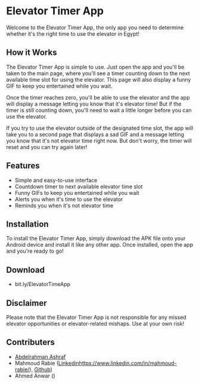 # Elevator Timer App
Welcome to the Elevator Timer App, the only app you need to determine whether it's the right time to use the elevator in Egypt!

## How it Works
The Elevator Timer App is simple to use. Just open the app and you'll be taken to the main page, where you'll see a timer counting down to the next available time slot for using the elevator. This page will also display a funny GIF to keep you entertained while you wait.

Once the timer reaches zero, you'll be able to use the elevator and the app will display a message letting you know that it's elevator time! But if the timer is still counting down, you'll need to wait a little longer before you can use the elevator.

If you try to use the elevator outside of the designated time slot, the app will take you to a second page that displays a sad GIF and a message letting you know that it's not elevator time right now. But don't worry, the timer will reset and you can try again later!

## Features
* Simple and easy-to-use interface
* Countdown timer to next available elevator time slot
* Funny GIFs to keep you entertained while you wait
* Alerts you when it's time to use the elevator
* Reminds you when it's not elevator time

## Installation
To install the Elevator Timer App, simply download the APK file onto your Android device and install it like any other app. Once installed, open the app and you're ready to go!

## Download 

- bit.ly/ElevatorTimeApp

## Disclaimer
Please note that the Elevator Timer App is not responsible for any missed elevator opportunities or elevator-related mishaps. Use at your own risk!

## Contributers
-  [Abdelrahman Ashraf](https://www.linkedin.com/in/abdulrahman-ashraf-abdelhameed)
- Mahmoud Rabie ([Linkedin](https://www.linkedin.com/in/mahmoud-rabie/)https://www.linkedin.com/in/mahmoud-rabie/), [Github](https://github.com/MahmoudRabee/))
- Ahmed Anwar ()

